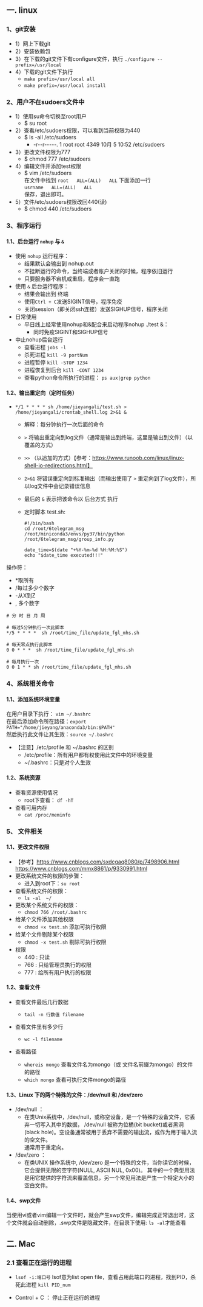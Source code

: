 ## 一. linux
### 1、git安装
- 1）网上下载git
- 2）安装依赖包
- 3）在下载的git文件下有configure文件，执行 `./configure --prefix=/usr/local`
- 4）下载的git文件下执行
  - `make prefix=/usr/local all`
  - `make prefix=/usr/local install`
  
### 2、用户不在sudoers文件中
- 1）使用su命令切换至root用户  
  - $ su root
- 2）查看/etc/sudoers权限，可以看到当前权限为440
  - $ ls -all /etc/sudoers
     - -r--r-----. 1 root root 4349 10月  5 10:52 /etc/sudoers
- 3）更改文件权限为777
  - $ chmod 777 /etc/sudoers
- 4）编辑文件并添加test权限
  - $ vim /etc/sudoers  
    在文件中找到 `root   ALL=(ALL)   ALL` 下面添加一行  
        `usrname   ALL=(ALL)   ALL`  
    保存，退出即可。
- 5）文件/etc/sudoers权限改回440(读)
  - $ chmod 440 /etc/sudoers
  
### 3、程序运行
#### 1.1、后台运行 `nohup` 与 `&`

- 使用 `nohup` 运行程序：
  - 结果默认会输出到 nohup.out
  - 不挂断运行的命令，当终端或者账户关闭的时候，程序依旧运行
  - 只要服务器不宕机或重启，程序会一直跑
- 使用 `&` 后台运行程序：
  - 结果会输出到 终端
  - 使用`Ctrl + C`发送SIGINT信号，程序免疫
  - 关闭session（即关闭ssh连接）发送SIGHUP信号，程序关闭
- 日常使用
  - 平日线上经常使用nohup和&配合来启动程序nohup ./test &：
    - 同时免疫SIGINT和SIGHUP信号
- 中止nohup后台运行
  - 查看进程 `jobs -l`
  - 杀死进程 `kill -9 portNum`
  - 进程暂停 `kill -STOP 1234 `
  - 进程恢复到后台 `kill -CONT 1234`
  - 查看python命令所执行的进程： `ps aux|grep python`

#### 1.2、输出重定向（定时任务）

- `*/1 * * * * sh /home/jieyangali/test.sh > /home/jieyangali/crontab_shell.log 2>&1 &`
  - 解释：每分钟执行一次后面的命令
  
  - `>` 将输出重定向到log文件（通常是输出到终端，这里是输出到文件）（以覆盖的方式）
  
  - `>>` （以追加的方式）【参考：https://www.runoob.com/linux/linux-shell-io-redirections.html】
  
  - `2>&1` 将错误重定向到标准输出（而输出使用了 `>` 重定向到了log文件），所以log文件中会记录错误信息
  
  - 最后的 `&` 表示把该命令以 后台方式 执行
  
  - 定时脚本 test.sh:
  
    ```shell
    #!/bin/bash
    cd /root/6telegram_msg
    /root/miniconda3/envs/py37/bin/python /root/6telegram_msg/group_info.py
    
    date_time=$(date "+%Y-%m-%d %H:%M:%S")
    echo "$date_time executed!!!"
    ```

操作符：
- *取所有
- /每过多少个数字
- -从X到Z
- , 多个数字
```
# 分 时 日 月 周

# 每过5分钟执行一次此脚本
*/5 * * * *  sh /root/time_file/update_fgl_mhs.sh

# 每天零点执行此脚本
0 0 * * *  sh /root/time_file/update_fgl_mhs.sh

# 每月执行一次
0 0 1 * * sh /root/time_file/update_fgl_mhs.sh
```



### 4、系统相关命令

#### 1.1、添加系统环境变量

在用户目录下执行： `vim ~/.bashrc`  
在最后添加命令所在路径：`export PATH="/home/jieyang/anaconda3/bin:$PATH"`  
然后执行此文件让其生效：`source ~/.bashrc`  
- 【注意】/etc/profile 和 ~/.bashrc 的区别
  - /etc/profile：所有用户都有权使用此文件中的环境变量
  - ~/.bashrc：只是对个人生效

#### 1.2、系统资源

- 查看资源使用情况
  - root下查看： `df -hT`
- 查看可用内存
  - `cat /proc/meminfo`

### 5、 文件相关

#### 1.1、更改文件权限

- 【参考】https://www.cnblogs.com/sxdcgaq8080/p/7498906.html  
      https://www.cnblogs.com/mmx8861/p/9330991.html
- 更改系统文件的权限的步骤：
  - 进入到root下：`su root`
- 查看系统文件的权限：
  - `ls -al  ~/`
- 更改某个系统文件的权限：
  - `chmod 766 /root/.bashrc`
- 给某个文件添加其他权限
  - `chmod +x test.sh` 添加可执行权限
- 给某个文件剔除某个权限
  - `chmod -x test.sh` 剔除可执行权限
- 权限
  - 440 : 只读
  - 766 : 只给管理员执行的权限
  - 777 : 给所有用户执行的权限

#### 1.2、查看文件

- 查看文件最后几行数据
  - `tail -n 行数值 filename`
- 查看文件里有多少行
  - `wc -l filename`

- 查看路径
  - `whereis mongo` 查看文件名为mongo（或 文件名前缀为mongo）的文件的路径
  - `which mongo` 查看可执行文件mongo的路径

#### 1.3、Linux 下的两个特殊的文件：/dev/null 和 /dev/zero

- /dev/null  ： 
  - 在类Unix系统中，/dev/null，或称空设备，是一个特殊的设备文件，它丢弃一切写入其中的数据，
    /dev/null 被称为位桶(bit bucket)或者黑洞(black hole)。空设备通常被用于丢弃不需要的输出流，或作为用于输入流的空文件。  
    通常用于重定向。
- /dev/zero  ： 
  - 在类UNIX 操作系统中, /dev/zero 是一个特殊的文件，当你读它的时候，它会提供无限的空字符(NULL, ASCII NUL, 0x00)。
    其中的一个典型用法是用它提供的字符流来覆盖信息，另一个常见用法是产生一个特定大小的空白文件。

#### 1.4、swp文件

​		当使用vi或者vim编辑一个文件时，就会产生swp文件，编辑完成正常退出时，这个文件就会自动删除，.swp文件是隐藏文件，在目录下使用: ```ls -al```才能查看



## 二. Mac

### 2.1 查看正在运行的进程
- `lsof -i:端口号`   lsof意为list open file，查看占用此端口的进程，找到PID，杀死此进程 `kill PID_num`

- Control + C ： 停止正在运行的进程

